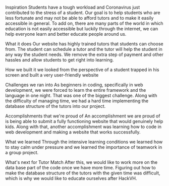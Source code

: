 Inspiration
Students have a tough workload and Coronavirus just contributed to the stress of a student. Our goal is to help students who are less fortunate and may not be able to afford tutors and to make it easily accessible in general. To add on, there are many parts of the world in which education is not easily accessible but luckily through the internet, we can help everyone learn and better educate people around us.

What it does
Our website has highly trained tutors that students can choose from. The student can schedule a tutor and the tutor will help the student in any way the student needs. We remove the extra step of payment and other hassles and allow students to get right into learning.

How we built it
we looked from the perspective of a student trapped in his screen and built a very user-friendly website

Challenges we ran into
As beginners in coding, specifically in web development, we were forced to learn the entire framework and the language in one night. That was one of the biggest challenge. Along with the difficulty of managing time, we had a hard time implementing the database structure of the tutors into our project.

Accomplishments that we're proud of
An accomplishment we are proud of is being able to submit a fully functioning website that would genuinely help kids. Along with that, another accomplishment was learning how to code in web development and making a website that works successfully.

What we learned
Through the intensive learning conditions we learned how to stay calm under pressure and we learned the importance of teamwork in a group project.

What's next for Tutor Match
After this, we would like to work more on the data base part of the code once we have more time. Figuring out how to make the database structure of the tutors with the given time was difficult, which is why we would like to educate ourselves after HackVH.
